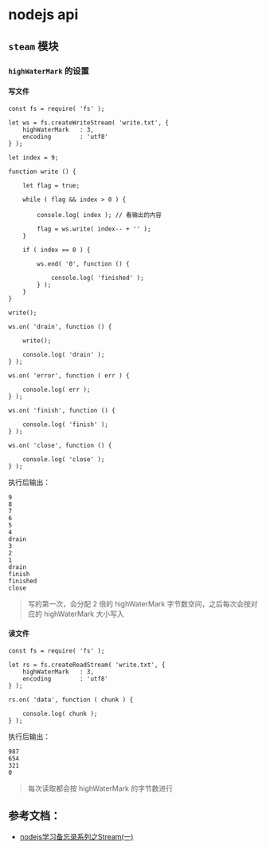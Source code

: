 # nodejs api

## `steam` 模块

### `highWaterMark` 的设置

#### 写文件

```
const fs = require( 'fs' );

let ws = fs.createWriteStream( 'write.txt', {
    highWaterMark   : 3,
    encoding        : 'utf8'
} );

let index = 9;

function write () {

    let flag = true;

    while ( flag && index > 0 ) {

        console.log( index ); // 看输出的内容

        flag = ws.write( index-- + '' );
    }

    if ( index == 0 ) {

        ws.end( '0', function () {

            console.log( 'finished' );
        } );
    }
}

write();

ws.on( 'drain', function () {

    write();

    console.log( 'drain' );
} );

ws.on( 'error', function ( err ) {

    console.log( err );
} );

ws.on( 'finish', function () {

    console.log( 'finish' );
} );

ws.on( 'close', function () {

    console.log( 'close' );
} );
```

执行后输出：

```
9
8
7
6
5
4
drain
3
2
1
drain
finish
finished
close
```

> 写的第一次，会分配 2 倍的 highWaterMark 字节数空间，之后每次会按对应的 highWaterMark 大小写入

#### 读文件

```
const fs = require( 'fs' );

let rs = fs.createReadStream( 'write.txt', {
    highWaterMark   : 3,
    encoding        : 'utf8'
} );

rs.on( 'data', function ( chunk ) {

    console.log( chunk );
} );
```

执行后输出：

```
987
654
321
0
```

> 每次读取都会按 highWaterMark 的字节数进行

## 参考文档：

* [nodejs学习备忘录系列之Stream(一)](https://zhuanlan.zhihu.com/p/33488104?hmsr=toutiao.io&utm_medium=toutiao.io&utm_source=toutiao.io)